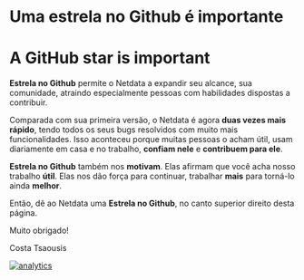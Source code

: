 # Uma estrela no Github é importante
# A GitHub star is important

**Estrela no Github** permite o Netdata a expandir seu alcance, sua comunidade, atraindo especialmente pessoas com habilidades dispostas a contribuir.

Comparada com sua primeira versão, o Netdata é agora **duas vezes mais rápido**, tendo todos os seus bugs resolvidos com muito mais funcionalidades. Isso aconteceu porque muitas pessoas o acham útil, usam diariamente em casa e no trabalho, **confiam nele** e **contribuem para ele**.

**Estrela no Github** também nos **motivam**. Elas afirmam que você acha nosso trabalho **útil**. Elas nos dão força para continuar, trabalhar **mais** para torná-lo ainda **melhor**.

Então, dê ao Netdata uma **Estrela no Github**, no canto superior direito desta página.

Muito obrigado!

Costa Tsaousis

[![analytics](https://www.google-analytics.com/collect?v=1&aip=1&t=pageview&_s=1&ds=github&dr=https%3A%2F%2Fgithub.com%2Fnetdata%2Fnetdata&dl=https%3A%2F%2Fmy-netdata.io%2Fgithub%2Fdocs%2Fa-github-star-is-important&_u=MAC~&cid=5792dfd7-8dc4-476b-af31-da2fdb9f93d2&tid=UA-64295674-3)](<>)
